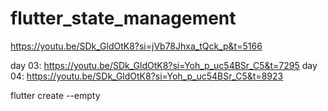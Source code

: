 # flutter_state_management

https://youtu.be/SDk_GldOtK8?si=jVb78Jhxa_tQck_p&t=5166

day 03: https://youtu.be/SDk_GldOtK8?si=Yoh_p_uc54BSr_C5&t=7295
day 04: https://youtu.be/SDk_GldOtK8?si=Yoh_p_uc54BSr_C5&t=8923

flutter create --empty